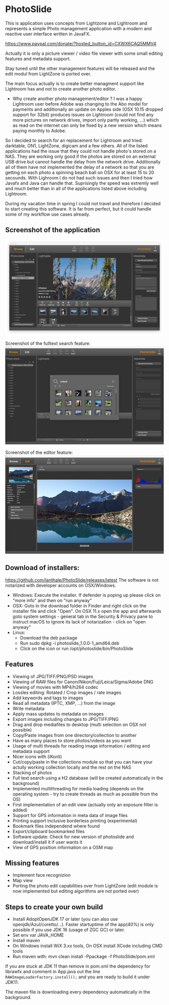 # PhotoSlide
This is application uses concepts from Lightzone and Lightroom and represents a simple Photo management application with a modern and reactive user interface written in JavaFX.

https://www.paypal.com/donate/?hosted_button_id=CXWX6CAQ5MMV4

Actually it is only a picture viewer / video file viewer with some small editing features and metadata support.

Stay tuned until the other management features will be released and the edit modul from LightZone is ported over.

The main focus actually is to create better managment support like Lightroom has and not to create another photo editor.

- Why create another photo management/editor ?
I was a happy Lightroom user before Adobe was changing to the Abo model for payments and additionally an update on Apples side (OSX 10.15 dropped support for 32bit) produces issues on Lightroom (could not find any more pictures on network drives, import only partly working, ...) which as read on the internet can only be fixed by a new version which means paying monthly to Adobe.

So I decided to search for an replacement for Lightroom and tried: darktable, ON1, LightZone, digicam and a few others.
All of the listed applications had the issue that they could not handle photo's stored on a NAS. They are working only good if the photos are stored on an external USB drive but cannot handle the delay from the network drive. Additionally all of them have not implemented the delay of a network so that you are getting on each photo a spinning beach ball on OSX for at least 15 to 20 secounds. With Lighroom I do not had such issues and then I tried how Javafx and Java can handle that. Suprisingly the speed was extremly well and much better than in all of the applications listed above including Lightroom.

During my vacation time in spring I could not travel and therefore I decided to start creating this software. It is far from perfect, but it could handle some of my workflow use cases already.

## Screenshot of the application
![PhotoSlide Screenshot](/PhotoSlide-Shot1.png)

Screenshot of the fulltext search feature:
![PhotoSlide Screenshot](/PhotoSlide-Shot2.png)

Screenshot of the editor feature:
![PhotoSlide Screenshot](/PhotoSlide-Shot3.png)

## Download of installers:
https://github.com/lanthale/PhotoSlide/releases/latest
The software is not notarized with developer accounts on OSX/Windows.

- Windows: Execute the installer. If defender is poping up please click on "more info" and then on "run anyway"
- OSX: Goto in the download folder in Finder and right click on the installer file and click "Open". 
On OSX 11.x open the app and afterwards goto system settings - general tab in the Security & Privacy pane to instruct macOS to ignore its lack of notarization - click on "open anyway"
- Linux: 
  - Download the deb package
  - Run sudo dpkg -i photoslide_1.0.0-1_amd64.deb
  - Click on the icon or run /opt/photoslide/bin/PhotoSlide

## Features
- Viewing of JPG/TIFF/PNG/PSD images
- Viewing of RAW files for Canon/Nikon/Fuji/Leica/Sigma/Adobe DNG
- Viewing of movies with MP4/h264 codec
- Lossles editing: Rotated / Crop images / rate images
- Add keywords and tags to images
- Read all metadata (IPTC, XMP, ...) from the image
- Write metadata
- Apply mass updates to metadata on images
- Export images including changes to JPG/TIFF/PNG
- Drag and drop mediafiles to desktop (multi selection on OSX not possible)
- Copy/Paste images from one directory/collection to another
- Have as many places to store photos/videos as you want
- Usage of multi threads for reading image information / editing and metadata support
- Nicer icons with (iKonli)
- Cut/copy/paste in the collections module so that you can have your actully working collection locally and the rest on the NAS
- Stacking of photos
- Full text search using a H2 database (will be created automatically in the background)
- Implemented multithreading for media loading (depends on the operating system - try to create threads as much as possible from the OS)
- First implementation of an edit view (actually only an exposure filter is added)
- Support for GPS information in meta data of image files
- Printing support inclusive borderless printing (experimental)
- Bookmark files independend where found
- Export/clipboard bookmarked files
- Software update: Check for new version of photoslide and download/install it if user wants it
- View of GPS position information on a OSM map


## Missing features
- Implement face recognizion
- Map view
- Porting the photo edit capabilities over from LightZone (edit module is now implemented but editing algorithms are not ported over)


## Steps to create your own build
- Install AdoptOpenJDK 17 or later (you can also use openjdk/Azul/coretto/...). Faster startuptime of the app(40%) is only possible if you use JDK 16 (usage of ZGC GC) or later.
- Set env var JAVA_HOME
- Install maven
- On Windows install WiX 3.xx tools, On OSX install XCode including CMD tools
- Run maven with: mvn clean install -Ppackage -f PhotoSlide/pom.xml

If you are stuck at JDK 11 than remove in pom.xml the dependency for librawfx and comment in App.java out the line `RAWImageLoaderFactory.install();` and you are ready to build it under JDK11.

The maven file is downloading every dependency automatically in the background.
